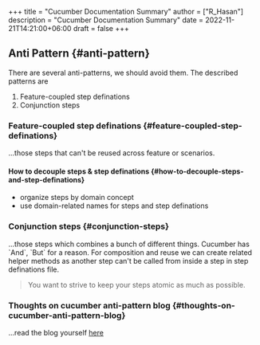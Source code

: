 +++
title = "Cucumber Documentation Summary"
author = ["R_Hasan"]
description = "Cucumber Documentation Summary"
date = 2022-11-21T14:21:00+06:00
draft = false
+++

## Anti Pattern {#anti-pattern}

There are several anti-patterns, we should avoid them. The described patterns are

1.  Feature-coupled step definations
2.  Conjunction steps


### Feature-coupled step definations {#feature-coupled-step-definations}

...those steps that can't be reused across feature or scenarios.


#### How to decouple steps &amp; step definations {#how-to-decouple-steps-and-step-definations}

-   organize steps by domain concept
-   use domain-related names for steps and step definations


### Conjunction steps {#conjunction-steps}

...those steps which combines a bunch of different things. Cucumber has \`And\`, \`But\` for a reason. For composition and reuse we can create related helper methods as another step can't be called from inside a step in step definations file.

> You want to strive to keep your steps atomic as much as possible.


### Thoughts on cucumber anti-pattern blog {#thoughts-on-cucumber-anti-pattern-blog}

...read the blog yourself [here](http://www.thinkcode.se/blog/2016/06/22/cucumber-antipatternsi)

